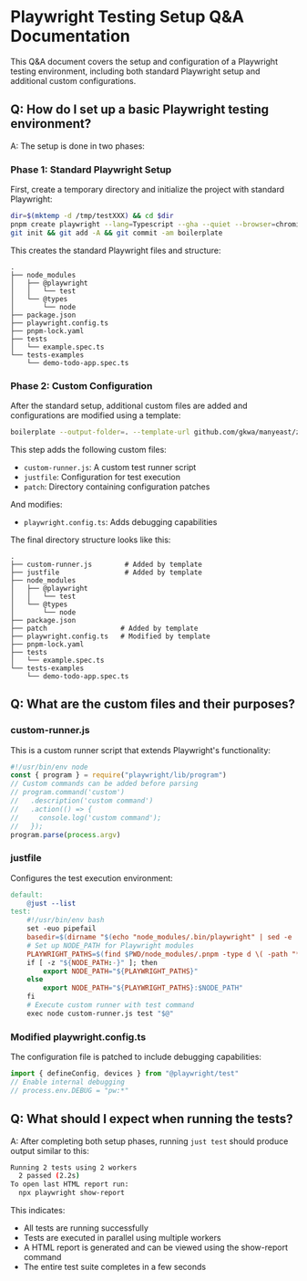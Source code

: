 # Playwright Testing Setup Q&A Documentation

This Q&A document covers the setup and configuration of a Playwright testing environment, including both standard Playwright setup and additional custom configurations.

## Q: How do I set up a basic Playwright testing environment?

A: The setup is done in two phases:

### Phase 1: Standard Playwright Setup

First, create a temporary directory and initialize the project with standard Playwright:

```bash
dir=$(mktemp -d /tmp/testXXX) && cd $dir
pnpm create playwright --lang=Typescript --gha --quiet --browser=chromium --install-deps .
git init && git add -A && git commit -am boilerplate
```

This creates the standard Playwright files and structure:

```
.
├── node_modules
│   ├── @playwright
│   │   └── test
│   └── @types
│       └── node
├── package.json
├── playwright.config.ts
├── pnpm-lock.yaml
├── tests
│   └── example.spec.ts
└── tests-examples
    └── demo-todo-app.spec.ts
```

### Phase 2: Custom Configuration

After the standard setup, additional custom files are added and configurations are modified using a template:

```bash
boilerplate --output-folder=. --template-url github.com/gkwa/manyeast/zoomingzeebra
```

This step adds the following custom files:

- `custom-runner.js`: A custom test runner script
- `justfile`: Configuration for test execution
- `patch`: Directory containing configuration patches

And modifies:

- `playwright.config.ts`: Adds debugging capabilities

The final directory structure looks like this:

```
.
├── custom-runner.js        # Added by template
├── justfile                # Added by template
├── node_modules
│   ├── @playwright
│   │   └── test
│   └── @types
│       └── node
├── package.json
├── patch                  # Added by template
├── playwright.config.ts   # Modified by template
├── pnpm-lock.yaml
├── tests
│   └── example.spec.ts
└── tests-examples
    └── demo-todo-app.spec.ts
```

## Q: What are the custom files and their purposes?

### custom-runner.js

This is a custom runner script that extends Playwright's functionality:

```javascript
#!/usr/bin/env node
const { program } = require("playwright/lib/program")
// Custom commands can be added before parsing
// program.command('custom')
//   .description('custom command')
//   .action(() => {
//     console.log('custom command');
//   });
program.parse(process.argv)
```

### justfile

Configures the test execution environment:

```makefile
default:
    @just --list
test:
    #!/usr/bin/env bash
    set -euo pipefail
    basedir=$(dirname "$(echo "node_modules/.bin/playwright" | sed -e 's,\\,/,g')")
    # Set up NODE_PATH for Playwright modules
    PLAYWRIGHT_PATHS=$(find $PWD/node_modules/.pnpm -type d \( -path "*/@playwright+test*/node_modules/@playwright/test/node_modules" -o -path "*/@playwright+test*/node_modules/@playwright/node_modules" -o -path "*/@playwright+test*/node_modules" \) 2>/dev/null | tr '\n' ':')
    if [ -z "${NODE_PATH:-}" ]; then
        export NODE_PATH="${PLAYWRIGHT_PATHS}"
    else
        export NODE_PATH="${PLAYWRIGHT_PATHS}:$NODE_PATH"
    fi
    # Execute custom runner with test command
    exec node custom-runner.js test "$@"
```

### Modified playwright.config.ts

The configuration file is patched to include debugging capabilities:

```typescript
import { defineConfig, devices } from "@playwright/test"
// Enable internal debugging
// process.env.DEBUG = "pw:*"
```

## Q: What should I expect when running the tests?

A: After completing both setup phases, running `just test` should produce output similar to this:

```bash
Running 2 tests using 2 workers
  2 passed (2.2s)
To open last HTML report run:
  npx playwright show-report
```

This indicates:

- All tests are running successfully
- Tests are executed in parallel using multiple workers
- A HTML report is generated and can be viewed using the show-report command
- The entire test suite completes in a few seconds
